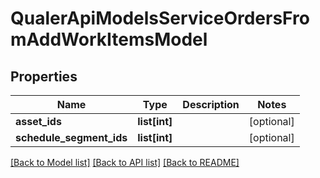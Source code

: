# QualerApiModelsServiceOrdersFromAddWorkItemsModel

## Properties
Name | Type | Description | Notes
------------ | ------------- | ------------- | -------------
**asset_ids** | **list[int]** |  | [optional] 
**schedule_segment_ids** | **list[int]** |  | [optional] 

[[Back to Model list]](../README.md#documentation-for-models) [[Back to API list]](../README.md#documentation-for-api-endpoints) [[Back to README]](../README.md)

